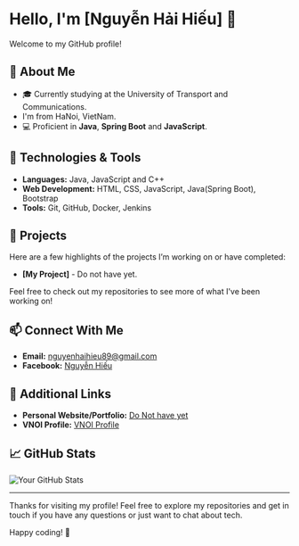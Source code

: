 # Hello, I'm [Nguyễn Hải Hiếu] 👋

Welcome to my GitHub profile!

## 🚀 About Me

- 🎓 Currently studying at the University of Transport and Communications.
- I'm from HaNoi, VietNam.
- 💻 Proficient in **Java**, **Spring Boot** and **JavaScript**.

## 🔧 Technologies & Tools

- **Languages:** Java, JavaScript and C++
- **Web Development:** HTML, CSS, JavaScript, Java(Spring Boot), Bootstrap
- **Tools:** Git, GitHub, Docker, Jenkins

## 🌟 Projects

Here are a few highlights of the projects I’m working on or have completed:

- **[My Project]** - Do not have yet.

Feel free to check out my repositories to see more of what I've been working on!

## 📫 Connect With Me

- **Email:** [nguyenhaihieu89@gmail.com](mailto:nguyenhaihieu89@gmail.com)
- **Facebook:** [Nguyễn Hiếu](https://www.facebook.com/profile.php?id=100022548679159)

## 🔗 Additional Links

- **Personal Website/Portfolio:** [Do Not have yet](https://your-portfolio.com)
- **VNOI Profile:** [VNOI Profile](https://oj.vnoi.info/user/HinaKasumi)

## 📈 GitHub Stats

![Your GitHub Stats](https://github-readme-stats.vercel.app/api?username=hina-kasumi&show_icons=true&hide_title=false&hide=prs&count_private=true&theme=radical)

---

Thanks for visiting my profile! Feel free to explore my repositories and get in touch if you have any questions or just want to chat about tech.

Happy coding! 🎉

